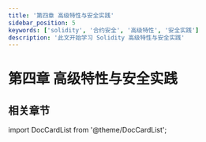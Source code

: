 ```yaml
---
title: '第四章 高级特性与安全实践'
sidebar_position: 5
keywords: ['solidity', '合约安全', '高级特性', '安全实践']
description: '此文开始学习 Solidity 高级特性与安全实践'
---
```


# 第四章 高级特性与安全实践

## 相关章节

import DocCardList from '@theme/DocCardList';

<DocCardList />
